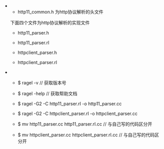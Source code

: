 - 
  - http11_common.h 为http协议解析的头文件

  下面四个文件为http协议解析的实现文件
  - http11_parser.h 
  - http11_parser.rl 

  - httpclient_parser.h
  - httpclient_parser.rl

- 
  - $ ragel -v			// 获取版本号
  - $ ragel -help		// 获取帮助文档

  - $ ragel -G2 -C http11_parser.rl -o http11_parser.cc
  - $ ragel -G2 -C httpclient_parser.rl -o httpclient_parser.cc
  - $ mv http11_parser.cc http11_parser.rl.cc			        // 与自己写的代码区分开
  - $ mv httpclient_parser.cc httpclient_parser.rl.cc     // 与自己写的代码区分开